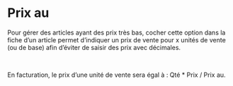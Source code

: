 # Prix au


Pour gérer des articles ayant des prix très bas, cocher cette option 
 dans la fiche d’un article permet d’indiquer un prix de vente pour x unités 
 de vente (ou de base) afin d’éviter de saisir des prix avec décimales.


 


En facturation, le prix d’une unité de vente sera égal à : Qté 
 \* Prix / Prix 
 au.


 



